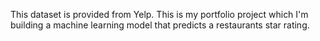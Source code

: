 This dataset is provided from Yelp. This is my portfolio project which I'm building a machine learning model that predicts a restaurants star rating. 

